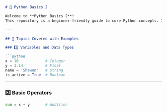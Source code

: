 ```markdown
# 🐍 Python Basics 2

Welcome to **Python Basics 2**!  
This repository is a beginner-friendly guide to core Python concepts. It includes key topics such as variables, data types, operators, conditionals, loops, functions, lists, dictionaries, and object-oriented programming (OOP).

---

## 📘 Topics Covered with Examples

### 1️⃣ Variables and Data Types

```python
x = 10            # Integer
y = 3.14          # Float
name = 'Shawon'   # String
is_active = True  # Boolean
```

---

### 2️⃣ Basic Operators

```python
sum = x + y       # Addition
